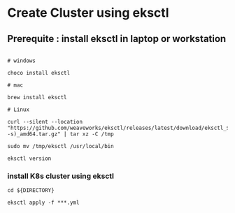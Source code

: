 # Create Cluster using eksctl

## Prerequite : install eksctl in laptop or workstation

```

# windows 

choco install eksctl

# mac

brew install eksctl

# Linux

curl --silent --location "https://github.com/weaveworks/eksctl/releases/latest/download/eksctl_$(uname -s)_amd64.tar.gz" | tar xz -C /tmp

sudo mv /tmp/eksctl /usr/local/bin

eksctl version
```

### install K8s cluster using eksctl

```
cd ${DIRECTORY}

eksctl apply -f ***.yml

```
